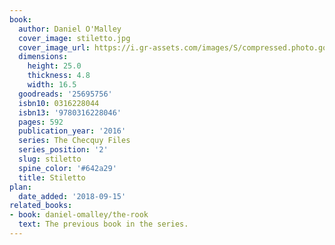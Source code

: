 ```yaml
---
book:
  author: Daniel O'Malley
  cover_image: stiletto.jpg
  cover_image_url: https://i.gr-assets.com/images/S/compressed.photo.goodreads.com/books/1433883952l/25695756._SX98_.jpg
  dimensions:
    height: 25.0
    thickness: 4.8
    width: 16.5
  goodreads: '25695756'
  isbn10: 0316228044
  isbn13: '9780316228046'
  pages: 592
  publication_year: '2016'
  series: The Checquy Files
  series_position: '2'
  slug: stiletto
  spine_color: '#642a29'
  title: Stiletto
plan:
  date_added: '2018-09-15'
related_books:
- book: daniel-omalley/the-rook
  text: The previous book in the series.
---
```

